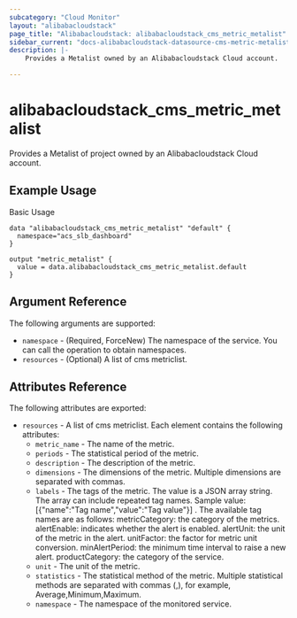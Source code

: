 ```yaml
---
subcategory: "Cloud Monitor"
layout: "alibabacloudstack"
page_title: "Alibabacloudstack: alibabacloudstack_cms_metric_metalist"
sidebar_current: "docs-alibabacloudstack-datasource-cms-metric-metalist"
description: |-
    Provides a Metalist owned by an Alibabacloudstack Cloud account.

---
```


# alibabacloudstack_cms_metric_metalist

Provides a Metalist of project  owned by an Alibabacloudstack Cloud account.

## Example Usage

Basic Usage

```
data "alibabacloudstack_cms_metric_metalist" "default" {
  namespace="acs_slb_dashboard"
}

output "metric_metalist" {
  value = data.alibabacloudstack_cms_metric_metalist.default
}
```

## Argument Reference

The following arguments are supported:

* `namespace` - (Required, ForceNew) The namespace of the service. You can call the  operation to obtain namespaces.
* `resources` - (Optional) A list of cms metriclist.

## Attributes Reference

The following attributes are exported:

* `resources` - A list of cms metriclist. Each element contains the following attributes:
    * `metric_name` - The name of the metric.
    * `periods` -     The statistical period of the metric.
    * `description` - The description of the metric. 
    * `dimensions` - The dimensions of the metric. Multiple dimensions are separated with commas.
    * `labels` - The tags of the metric. The value is a JSON array string. The array can include repeated tag names. Sample value: [{"name":"Tag name","value":"Tag value"}] . 
                 The available tag names are as follows: metricCategory: 
          the category of the metrics. alertEnable: indicates whether the alert is enabled. alertUnit: the unit of the metric in the alert. unitFactor: the factor for metric unit conversion. minAlertPeriod: the minimum time interval to raise a new alert. productCategory: the category of the service.
    * `unit` - The unit of the metric. 
    * `statistics` - The statistical method of the metric. Multiple statistical methods are separated with commas (,), for example, Average,Minimum,Maximum.
    * `namespace` - The namespace of the monitored service.